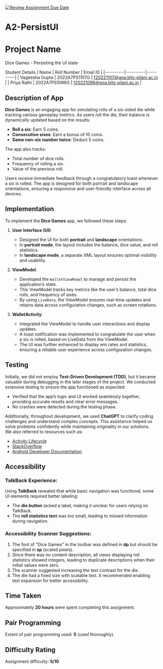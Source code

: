 [![Review Assignment Due Date](https://classroom.github.com/assets/deadline-readme-button-22041afd0340ce965d47ae6ef1cefeee28c7c493a6346c4f15d667ab976d596c.svg)](https://classroom.github.com/a/R_7cjhEg)
# A2-PersistUI

# Project Name
Dice Games - Persisting the UI state

Student Details
| Name | Roll Number | Email ID |
|----------|----------|----------|
| Vageesha Gupta | 2022A7PS1107G | f20221107@goa.bits-pilani.ac.in |
| Priya Rathi | 2022A7PS1096G | f20221096@goa.bits-pilani.ac.in |

## Description of App
**Dice Games** is an engaging app for simulating rolls of a six-sided die while tracking various gameplay metrics. As users roll the die, their balance is dynamically updated based on the results:
- **Roll a six**: Earn 5 coins.
- **Consecutive sixes**: Earn a bonus of 10 coins.
- **Same non-six number twice**: Deduct 5 coins.

The app also tracks:
- Total number of dice rolls.
- Frequency of rolling a six.
- Value of the previous roll.

Users receive immediate feedback through a congratulatory toast whenever a six is rolled. The app is designed for both portrait and landscape orientations, ensuring a responsive and user-friendly interface across all devices.

## Implementation

To implement the **Dice Games** app, we followed these steps:

1. **User Interface (UI)**: 
   - Designed the UI for both **portrait** and **landscape** orientations.
   - In **portrait mode**, the layout includes the balance, dice value, and roll statistics.
   - In **landscape mode**, a separate XML layout ensures optimal visibility and usability.

2. **ViewModel**:
   - Developed the `WalletViewModel` to manage and persist the application’s state.
   - This ViewModel tracks key metrics like the user’s balance, total dice rolls, and frequency of sixes.
   - By using `LiveData`, the ViewModel ensures real-time updates and retains data across configuration changes, such as screen rotations.

3. **WalletActivity**:
   - Integrated the ViewModel to handle user interactions and display updates.
   - A toast notification was implemented to congratulate the user when a six is rolled, based on LiveData from the ViewModel.
   - The UI was further enhanced to display win rates and statistics, ensuring a reliable user experience across configuration changes.

## Testing

Initially, we did not employ **Test-Driven Development (TDD)**, but it became valuable during debugging in the later stages of the project. We conducted extensive testing to ensure the app functioned as expected:
- Verified that the app’s logic and UI worked seamlessly together, providing accurate results and clear error messages.
- No crashes were detected during the testing phase.

Additionally, throughout development, we used **ChatGPT** to clarify coding challenges and understand complex concepts. This assistance helped us solve problems confidently while maintaining originality in our solutions.  
We also referred to resources such as:
- [Activity Lifecycle](https://swaroopjoshi.in/courses/mobile-app-dev/07-activity-lifecycle/)
- [StackOverflow](https://stackoverflow.com/)
- [Android Developer Documentation](https://developer.android.com/)

## Accessibility

### TalkBack Experience:
Using **TalkBack** revealed that while basic navigation was functional, some UI elements required better labeling:
- The **die button** lacked a label, making it unclear for users relying on TalkBack.
- The **roll statistics text** was too small, leading to missed information during navigation.

### Accessibility Scanner Suggestions:
1. The font of "Dice Games" in the toolbar was defined in **dp** but should be specified in **sp** (scaled pixels).
2. Since there was no content description, all views displaying roll statistics showed integers, leading to duplicate descriptions when their initial values were zero.
3. The scanner suggested increasing the text contrast for the die.
4. The die had a fixed size with scalable text. It recommended enabling text expansion for better accessibility.

## Time Taken
Approximately **20 hours** were spent completing this assignment.

## Pair Programming
Extent of pair programming used: **5** (used thoroughly).

## Difficulty Rating
Assignment difficulty: **5/10**
